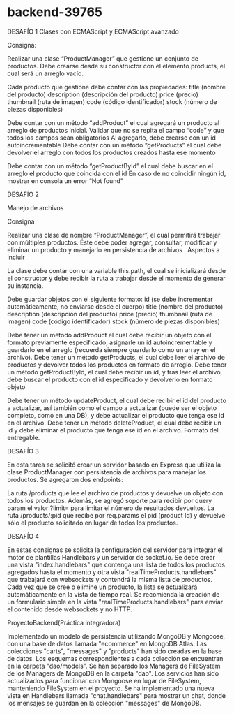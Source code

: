 # backend-39765



DESAFÍO 1
Clases con ECMAScript y ECMAScript avanzado

Consigna:

Realizar una clase “ProductManager” que gestione un conjunto de productos.
Debe crearse desde su constructor con el elemento products, el cual será un arreglo vacío.

Cada producto que gestione debe contar con las propiedades:
title (nombre del producto)
description (descripción del producto)
price (precio)
thumbnail (ruta de imagen)
code (código identificador)
stock (número de piezas disponibles)

Debe contar con un método “addProduct” el cual agregará un producto al arreglo de productos inicial.
Validar que no se repita el campo “code” y que todos los campos sean obligatorios
Al agregarlo, debe crearse con un id autoincrementable
Debe contar con un método “getProducts” el cual debe devolver el arreglo con todos los productos creados hasta ese momento

Debe contar con un método “getProductById” el cual debe buscar en el arreglo el producto que coincida con el id
En caso de no coincidir ningún id, mostrar en consola un error “Not found”


DESAFÍO 2

Manejo de archivos

Consigna

Realizar una clase de nombre “ProductManager”, el cual permitirá trabajar con múltiples productos. Éste debe poder agregar, consultar, modificar y eliminar un producto y manejarlo en persistencia de archivos .
Aspectos a incluir

La clase debe contar con una variable this.path, el cual se inicializará desde el constructor y debe recibir la ruta a trabajar desde el momento de generar su instancia.

Debe guardar objetos con el siguiente formato:
id (se debe incrementar automáticamente, no enviarse desde el cuerpo)
title (nombre del producto)
description (descripción del producto)
price (precio)
thumbnail (ruta de imagen)
code (código identificador)
stock (número de piezas disponibles)

Debe tener un método addProduct el cual debe recibir un objeto con el formato previamente especificado, asignarle un id autoincrementable y guardarlo en el arreglo (recuerda siempre guardarlo como un array en el archivo).
Debe tener un método getProducts, el cual debe leer el archivo de productos y devolver todos los productos en formato de arreglo.
Debe tener un método getProductById, el cual debe recibir un id, y tras leer el archivo, debe buscar el producto con el id especificado y devolverlo en formato objeto

Debe tener un método updateProduct, el cual debe recibir el id del producto a actualizar, así también como el campo a actualizar (puede ser el objeto completo, como en una DB), y debe actualizar el producto que tenga ese id en el archivo.
Debe tener un método deleteProduct, el cual debe recibir un id y debe eliminar el producto que tenga ese id en el archivo.
Formato del entregable.


DESAFÍO 3 

En esta tarea se solicitó crear un servidor basado en Express que utiliza la clase ProductManager con persistencia de archivos para manejar los productos. Se agregaron dos endpoints:

La ruta /products que lee el archivo de productos y devuelve un objeto con todos los productos. Además, se agregó soporte para recibir por query param el valor ?limit= para limitar el número de resultados devueltos.
La ruta /products/:pid que recibe por req.params el pid (product Id) y devuelve sólo el producto solicitado en lugar de todos los productos.




DESAFÍO 4 

En estas consignas se solicita la configuración del servidor para integrar el motor de plantillas Handlebars y un servidor de socket.io. Se debe crear una vista "index.handlebars" que contenga una lista de todos los productos agregados hasta el momento y otra vista "realTimeProducts.handlebars" que trabajará con websockets y contendrá la misma lista de productos. Cada vez que se cree o elimine un producto, la lista se actualizará automáticamente en la vista de tiempo real. Se recomienda la creación de un formulario simple en la vista "realTimeProducts.handlebars" para enviar el contenido desde websockets y no HTTP.


ProyectoBackend(Práctica integradora)

Implementado un modelo de persistencia utilizando MongoDB y Mongoose, con una base de datos llamada "ecommerce" en MongoDB Atlas. Las colecciones "carts", "messages" y "products" han sido creadas en la base de datos. Los esquemas correspondientes a cada colección se encuentran en la carpeta "dao/models". Se han separado los Managers de FileSystem de los Managers de MongoDB en la carpeta "dao". Los servicios han sido actualizados para funcionar con Mongoose en lugar de FileSystem, manteniendo FileSystem en el proyecto. Se ha implementado una nueva vista en Handlebars llamada "chat.handlebars" para mostrar un chat, donde los mensajes se guardan en la colección "messages" de MongoDB.
